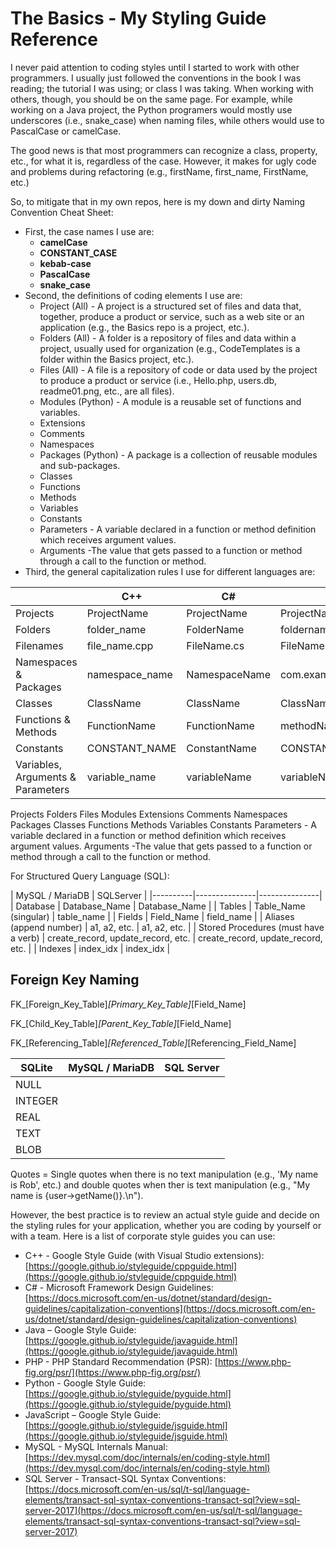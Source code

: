 # The Basics - My Styling Guide Reference

I never paid attention to coding styles until I started to work with other programmers. I usually just followed the conventions in the book I was reading; the tutorial I was using; or class I was taking. When working with others, though, you should be on the same page. For example, while working on a Java project, the Python programers would mostly use underscores (i.e., snake_case) when naming files, while others would use to PascalCase or camelCase.

The good news is that most programmers can recognize a class, property, etc., for what it is, regardless of the case. However, it makes for ugly code and problems during refactoring (e.g., firstName, first_name, FirstName, etc.)

So, to mitigate that in my own repos, here is my down and dirty Naming Convention Cheat Sheet:

- First, the case names I use are:
  - **camelCase**
  - **CONSTANT_CASE**
  - **kebab-case**
  - **PascalCase**
  - **snake_case**
- Second, the definitions of coding elements I use are:
  - Project (All) - A project is a structured set of files and data that, together, produce a product or service, such as a web site or an application (e.g., the Basics repo is a project, etc.).
  - Folders (All) - A folder is a repository of files and data within a project, usually used for organization (e.g., CodeTemplates is a folder within the Basics project, etc.).
  - Files (All) - A file is a repository of code or data used by the project to produce a product or service (i.e., Hello.php, users.db, readme01.png, etc., are all files).
  - Modules (Python) - A module is a reusable set of functions and variables.
  - Extensions
  - Comments
  - Namespaces
  - Packages (Python) - A package is a collection of reusable modules and sub-packages.
  - Classes
  - Functions
  - Methods
  - Variables
  - Constants
  - Parameters - A variable declared in a function or method definition which receives argument values.
  - Arguments -The value that gets passed to a function or method through a call to the function or method.
- Third, the general capitalization rules I use for different languages are:

|                                         | C++            | C#            | Java                    | PHP            | Python         | JavaScript              |
|-----------------------------------------|----------------|---------------|-------------------------|----------------|----------------|-------------------------|
| Projects                                | ProjectName    | ProjectName   | ProjectName             | ProjectName    | ProjectName    | ProjectName             |
| Folders                                 | folder_name    | FolderName    | foldername              | FolderName     | folder_name    | folder-name             |
| Filenames                               | file_name.cpp  | FileName.cs   | FileName.java           | FileName.php   | module_name.py | file-name.js            |
| Namespaces &<br>Packages                | namespace_name | NamespaceName | com.example.packagename | NamespaceName  | package_name   | com.example.packageName |
| Classes                                 | ClassName      | ClassName     | ClassName               | ClassName      | ClassName      | ClassName               |
| Functions &<br>Methods                  | FunctionName   | FunctionName  | methodName              | functionName   | function_name  | method_name             |
| Constants                               | CONSTANT_NAME  | ConstantName  | CONSTANT_NAME           | CONSTANT_NAME  | CONSTANT_NAME  | CONSTANT_NAME           |
| Variables,<br>Arguments &<br>Parameters | variable_name  | variableName  | variableName            | $variableName  | variable_name  | variableName            |




Projects
Folders
Files
Modules
Extensions
Comments
Namespaces
Packages
Classes
Functions
Methods
Variables
Constants
Parameters - A variable declared in a function or method definition which receives argument values.
Arguments -The value that gets passed to a function or method through a call to the function or method.



For Structured Query Language (SQL):

| MySQL / MariaDB | SQLServer |
|----------|---------------|---------------|
| Database | Database_Name | Database_Name |
| Tables | Table_Name<br>(singular) | table_name |
| Fields | Field_Name | field_name |
| Aliases (append number) | a1, a2, etc. | a1, a2, etc. |
| Stored Procedures (must have a verb) | create_record, update_record, etc. | create_record, update_record, etc. |
| Indexes | index_idx | index_idx |

## Foreign Key Naming

FK_[Foreign_Key_Table]_[Primary_Key_Table]_[Field_Name]

FK_[Child_Key_Table]_[Parent_Key_Table]_[Field_Name]

FK_[Referencing_Table]_[Referenced_Table]_[Referencing_Field_Name]

|SQLite|MySQL / MariaDB|SQL Server|
|---|---|---|
| NULL |   |   |
| INTEGER |   |   |
| REAL |   |   |
| TEXT |   |   |
| BLOB |   |   |

Quotes = Single quotes when there is no text manipulation (e.g., 'My name is Rob', etc.) and double quotes when ther is text manipulation (e.g., "My name is {user->getName()}.\n").

However, the best practice is to review an actual style guide and decide on the styling rules for your application, whether you are coding by yourself or with a team. Here is a list of corporate style guides you can use:

- C++ - Google Style Guide (with Visual Studio extensions): [https://google.github.io/styleguide/cppguide.html](https://google.github.io/styleguide/cppguide.html)
- C# - Microsoft Framework Design Guidelines: [https://docs.microsoft.com/en-us/dotnet/standard/design-guidelines/capitalization-conventions](https://docs.microsoft.com/en-us/dotnet/standard/design-guidelines/capitalization-conventions)
- Java – Google Style Guide: [https://google.github.io/styleguide/javaguide.html](https://google.github.io/styleguide/javaguide.html)
- PHP - PHP Standard Recommendation (PSR): [https://www.php-fig.org/psr/](https://www.php-fig.org/psr/)
- Python - Google Style Guide: [https://google.github.io/styleguide/pyguide.html](https://google.github.io/styleguide/pyguide.html)
- JavaScript – Google Style Guide: [https://google.github.io/styleguide/jsguide.html](https://google.github.io/styleguide/jsguide.html)
- MySQL - MySQL Internals Manual: [https://dev.mysql.com/doc/internals/en/coding-style.html](https://dev.mysql.com/doc/internals/en/coding-style.html)
- SQL Server - Transact-SQL Syntax Conventions: [https://docs.microsoft.com/en-us/sql/t-sql/language-elements/transact-sql-syntax-conventions-transact-sql?view=sql-server-2017](https://docs.microsoft.com/en-us/sql/t-sql/language-elements/transact-sql-syntax-conventions-transact-sql?view=sql-server-2017)